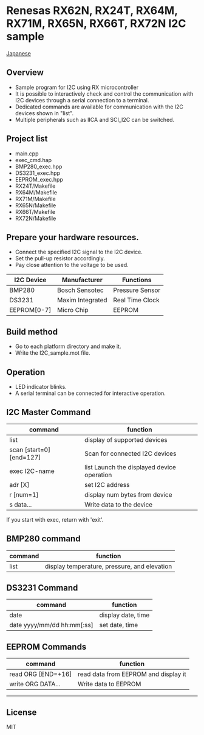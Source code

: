 Renesas RX62N, RX24T, RX64M, RX71M, RX65N, RX66T, RX72N I2C sample
=========

[Japanese](READMEja.md)

## Overview

- Sample program for I2C using RX microcontroller
- It is possible to interactively check and control the communication with I2C devices through a serial connection to a terminal.
- Dedicated commands are available for communication with the I2C devices shown in "list".
- Multiple peripherals such as IICA and SCI_I2C can be switched.
   
## Project list

 - main.cpp
 - exec_cmd.hap
 - BMP280_exec.hpp
 - DS3231_exec.hpp
 - EEPROM_exec.hpp
 - RX24T/Makefile
 - RX64M/Makefile
 - RX71M/Makefile
 - RX65N/Makefile
 - RX66T/Makefile
 - RX72N/Makefile
   
## Prepare your hardware resources.

- Connect the specified I2C signal to the I2C device.
- Set the pull-up resistor accordingly.
- Pay close attention to the voltage to be used.

|I2C Device|Manufacturer|Functions|
|-----------|-------|----|
|BMP280     |Bosch Sensotec|Pressure Sensor|
|DS3231     |Maxim Integrated|Real Time Clock|
|EEPROM[0-7]|Micro Chip|EEPROM|
   
## Build method

 - Go to each platform directory and make it.
 - Write the I2C_sample.mot file.

## Operation

- LED indicator blinks.
- A serial terminal can be connected for interactive operation.

## I2C Master Command

|command|function|
|-------|----|
|list|display of supported devices|
|scan [start=0] [end=127]|Scan for connected I2C devices|
|exec I2C-name|list Launch the displayed device operation|
|adr [X]|set I2C address|
|r [num=1]|display num bytes from device|
|s data...|Write data to the device|

If you start with exec, return with 'exit'.

## BMP280 command

|command|function|
|-------|----|
|list|display temperature, pressure, and elevation|

## DS3231 Command

|command|function|
|-------|----|
|date|display date, time|
|date yyyy/mm/dd hh:mm[:ss]|set date, time|

## EEPROM Commands

|command|function|
|-------|----|
|read ORG [END=+16]|read data from EEPROM and display it|
|write ORG DATA... |Write data to EEPROM|

-----
   
License
----

MIT
